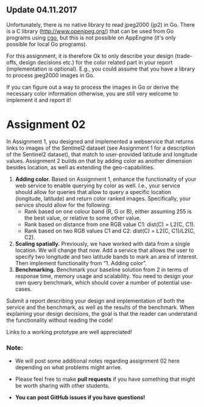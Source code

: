 ## Update 04.11.2017
Unfortunately, there is no native library to read jpeg2000 (jp2) in Go. There is a
C library (http://www.openjpeg.org/) that can be used from Go programs using [cgo](https://golang.org/cmd/cgo/),
but this is not possible on AppEngine (it's only possible for local Go programs).  

For this assignment, it is therefore Ok to only describe your design (trade-offs, design decisions etc.)
for the color related part in your report (implementation is optional). E.g., you could assume that you have a library to process jpeg2000 images in Go.

If you can figure out a way to process the images in Go or derive the necessary color information otherwise,
you are still very welcome to implement it and report it!

# Assignment 02

In Assignment 1, you designed and implemented a webservice that returns links
to images of the Sentinel2 dataset (see Assignment 1 for a description of the
Sentinel2 dataset), that match to user-provided latitude and longitude values.
Assignment 2 builds on that by adding color as another dimension besides
location, as well as extending the geo-capabilities.

1. **Adding color.** Based on Assignment 1, enhance the functionality of your web
   service to enable querying by color as well. I.e., your service should allow
   for queries that allow to query a specific location (longitude, latitude)
   and return color ranked images. Specifically, your service should allow for
   the following:
    - Rank based on one colour band (R, G or B), either assuming 255 is the best
      value, or relative to some other value.
    - Rank based on distance from one RGB value C1: dist(C) = L2(C, C1).
    - Rank based on two RGB values C1 and C2:  dist(C) = L2(C, C1)/L2(C, C2).
2. **Scaling spatially.** Previously, we have worked with data from a single
   location. We will change that now. Add a service that allows the user to
   specify two longitude and two latitude bands to mark an area of interest.
   Then implement functionality from “1. Adding color”.
3. **Benchmarking.** Benchmark your baseline solution from 2 in terms of response
   time, memory usage and scalability. You need to design your own query
   benchmark, which should cover a number of potential use-cases.

Submit a report describing your design and implementation of both the service
and the benchmark, as well as the results of the benchmark. When explaining
your design decisions, the goal is that the reader can understand the
functionality without reading the code!

Links to a working prototype are well appreciated!

### Note:

- We will post some additional notes regarding assignment 02 here depending on
  what problems might arrive.

- Please feel free to make **pull requests** if you have something that might be
worth sharing with other students.

- **You can post GitHub issues if you have questions!**

